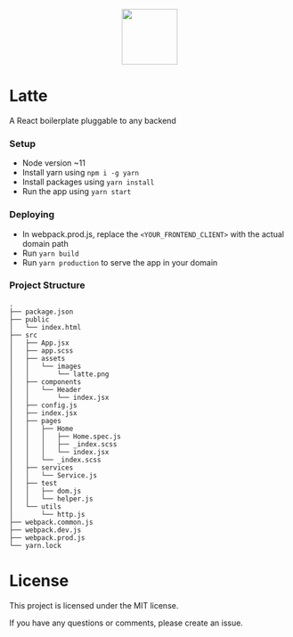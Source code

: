 <p align="center">
  <img width="100" src="https://raw.githubusercontent.com/msintaha/latte/master/src/assets/images/latte.png">
</p>

# Latte
A React boilerplate pluggable to any backend

### Setup
- Node version ~11
- Install yarn using `npm i -g yarn`
- Install packages using `yarn install`
- Run the app using `yarn start`

### Deploying
- In webpack.prod.js, replace the `<YOUR_FRONTEND_CLIENT>` with the actual domain path
- Run `yarn build`
- Run `yarn production` to serve the app in your domain

### Project Structure

```
.
├── package.json
├── public
│   └── index.html
├── src
│   ├── App.jsx
│   ├── app.scss
│   ├── assets
│   │   └── images
│   │       └── latte.png
│   ├── components
│   │   └── Header
│   │       └── index.jsx
│   ├── config.js
│   ├── index.jsx
│   ├── pages
│   │   ├── Home
│   │   │   ├── Home.spec.js
│   │   │   ├── _index.scss
│   │   │   └── index.jsx
│   │   └── _index.scss
│   ├── services
│   │   └── Service.js
│   ├── test
│   │   ├── dom.js
│   │   └── helper.js
│   └── utils
│       └── http.js
├── webpack.common.js
├── webpack.dev.js
├── webpack.prod.js
└── yarn.lock
```

# License
This project is licensed under the MIT license.

If you have any questions or comments, please create an issue.
